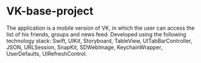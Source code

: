 # VK-base-project

The application is a mobile version of VK, in which the user can access the list of his friends, groups and news feed. Developed using the following technology stack: Swift, UIKit, Storyboard, TableView, UITabBarController, JSON, URLSession, SnapKit, SDWebImage, KeychainWrapper, UserDefaults, UIRefreshControl. 
